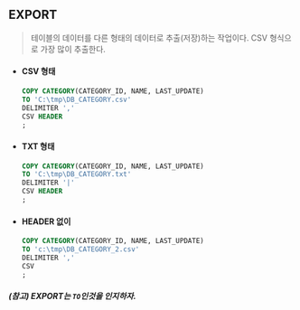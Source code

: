 ## EXPORT

> 테이블의 데이터를 다른 형태의 데이터로 추출(저장)하는 작업이다. CSV 형식으로 가장 많이 추출한다. 




* #### CSV 형태

  ```SQL
  COPY CATEGORY(CATEGORY_ID, NAME, LAST_UPDATE)
  TO 'C:\tmp\DB_CATEGORY.csv'
  DELIMITER ','
  CSV HEADER
  ;
  ```

* #### TXT 형태

  ```SQL
  COPY CATEGORY(CATEGORY_ID, NAME, LAST_UPDATE)
  TO 'C:\tmp\DB_CATEGORY.txt'
  DELIMITER '|'
  CSV HEADER
  ;
  ```

* #### HEADER 없이

  ```SQL
  COPY CATEGORY(CATEGORY_ID, NAME, LAST_UPDATE)
  TO 'c:\tmp\DB_CATEGORY_2.csv'
  DELIMITER ','
  CSV
  ;
  ```




##### (참고) EXPORT는 `TO`인것을 인지하자.

